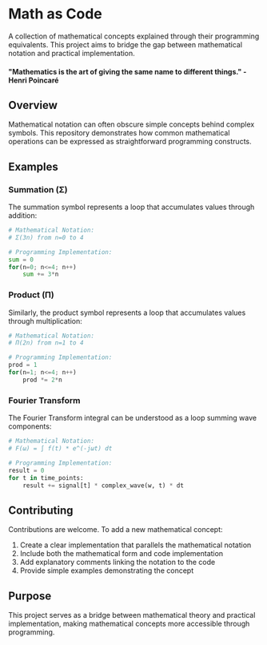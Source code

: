 
# Math as Code

A collection of mathematical concepts explained through their programming equivalents. This project aims to bridge the gap between mathematical notation and practical implementation.

#### "Mathematics is the art of giving the same name to different things." - Henri Poincaré

## Overview

Mathematical notation can often obscure simple concepts behind complex symbols. This repository demonstrates how common mathematical operations can be expressed as straightforward programming constructs.

## Examples

### Summation (Σ)
The summation symbol represents a loop that accumulates values through addition:
```python
# Mathematical Notation:
# Σ(3n) from n=0 to 4

# Programming Implementation:
sum = 0
for(n=0; n<=4; n++) 
    sum += 3*n
```

### Product (Π)
Similarly, the product symbol represents a loop that accumulates values through multiplication:
```python
# Mathematical Notation:
# Π(2n) from n=1 to 4

# Programming Implementation:
prod = 1
for(n=1; n<=4; n++)
    prod *= 2*n
```

### Fourier Transform
The Fourier Transform integral can be understood as a loop summing wave components:
```python
# Mathematical Notation:
# F(ω) = ∫ f(t) * e^(-jωt) dt

# Programming Implementation:
result = 0
for t in time_points:
    result += signal[t] * complex_wave(w, t) * dt
```


## Contributing

Contributions are welcome. To add a new mathematical concept:

1. Create a clear implementation that parallels the mathematical notation
2. Include both the mathematical form and code implementation
3. Add explanatory comments linking the notation to the code
4. Provide simple examples demonstrating the concept

## Purpose

This project serves as a bridge between mathematical theory and practical implementation, making mathematical concepts more accessible through programming.

